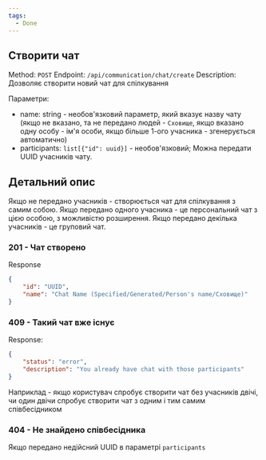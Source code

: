 ```yaml
---
tags:
  - Done
---
```

## Створити чат

Method: `POST`
Endpoint: `/api/communication/chat/create`
Description: Дозволяє створити новий чат для спілкування

Параметри:
- name: string - необов'язковий параметр, який вказує назву чату (якщо не вказано, та не передано людей - `Сховище`, якщо вказано одну особу - ім'я особи, якщо більше 1-ого учасника - згенерується автоматично)
- participants: `list[{"id": uuid}]` - необов'язковий; Можна передати UUID учасників чату.

## Детальний опис

Якщо не передано учасників - створюється чат для спілкування з самим собою.
Якщо передано одного учасника - це персональний чат з цією особою, з можливістю розширення.
Якщо передано декілька учасників - це груповий чат.

### 201 - Чат створено
Response
```json
{
	"id": "UUID",
	"name": "Chat Name (Specified/Generated/Person's name/Сховище)"
}
```

### 409 - Такий чат вже існує
Response:
```json
{
	"status": "error",
	"description": "You already have chat with those participants"
}
```
Наприклад - якщо користувач спробує створити чат без учасників двічі, чи один двічи спробує створити чат з одним і тим самим співбесідником

### 404 - Не знайдено співбесідника
Якщо передано недійсний UUID в параметрі `participants`